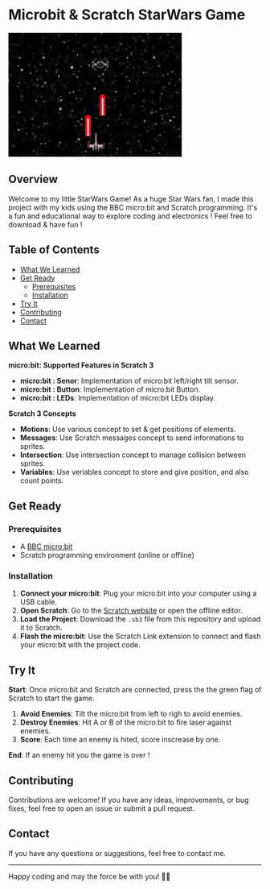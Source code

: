 # Microbit & Scratch StarWars Game

![Microbit & Scratch StarWars Game](screenshot.png)

## Overview

Welcome to my little StarWars Game! As a huge Star Wars fan, I made this project with my kids using the BBC micro:bit and Scratch programming. It's a fun and educational way to explore coding and electronics ! Feel free to download & have fun !

## Table of Contents

- [What We Learned](#what-we-learned)
- [Get Ready](#get-ready)
  - [Prerequisites](#prerequisites)
  - [Installation](#installation)
- [Try It](#try-it)
- [Contributing](#contributing)
- [Contact](#contact)

## What We Learned

**micro:bit: Supported Features in Scratch 3**
- **micro:bit : Senor**: Implementation of micro:bit left/right tilt sensor.
- **micro:bit : Button**: Implementation of micro:bit Button.
- **micro:bit : LEDs**: Implementation of micro:bit LEDs display.

**Scratch 3 Concepts**
- **Motions**: Use various concept to set & get positions of elements.
- **Messages**: Use Scratch messages concept to send informations to sprites.
- **Intersection**: Use intersection concept to manage collision between sprites.
- **Variables**: Use veriables concept to store and give position, and also count points.

## Get Ready

### Prerequisites

- A [BBC micro:bit](https://microbit.org/fr/)
- Scratch programming environment (online or offline)

### Installation

1. **Connect your micro:bit**: Plug your micro:bit into your computer using a USB cable.
2. **Open Scratch**: Go to the [Scratch website](https://scratch.mit.edu/) or open the offline editor.
3. **Load the Project**: Download the `.sb3` file from this repository and upload it to Scratch.
4. **Flash the micro:bit**: Use the Scratch Link extension to connect and flash your micro:bit with the project code.

## Try It

**Start**: Once micro:bit and Scratch are connected, press the the green flag of Scratch to start the game.

1. **Avoid Enemies**: Tilt the micro:bit from left to righ to avoid enemies.
2. **Destroy Enemies**: Hit A or B of the micro:bit to fire laser against enemies.
3. **Score**: Each time an enemy is hited, score inscrease by one.

**End**: If an enemy hit you the game is over !

## Contributing

Contributions are welcome! If you have any ideas, improvements, or bug fixes, feel free to open an issue or submit a pull request.

## Contact

If you have any questions or suggestions, feel free to contact me. 

---

Happy coding and may the force be with you! 🚀✨
